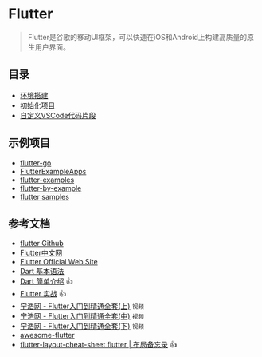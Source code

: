 # Flutter

> Flutter是谷歌的移动UI框架，可以快速在iOS和Android上构建高质量的原生用户界面。

## 目录

- [环境搭建](环境搭建/)
- [初始化项目](./initial.md)
- [自定义VSCode代码片段](./snippets.md)

## 示例项目

- [flutter-go](https://github.com/alibaba/flutter-go)
- [FlutterExampleApps](https://github.com/iampawan/FlutterExampleApps)
- [flutter-examples](https://github.com/nisrulz/flutter-examples)
- [flutter-by-example](https://github.com/mjohnsullivan/flutter-by-example)
- [flutter samples](https://github.com/flutter/samples)


## 参考文档

- [flutter Github](https://github.com/flutter/flutter)
- [Flutter中文网](https://flutterchina.club/)
- [Flutter Official Web Site](https://flutter.io/)
- [Dart 基本语法](https://github.com/Gnotes/dart)
- [Dart 简单介绍](https://book.flutterchina.club/chapter1/dart.html) 👍
- [Flutter 实战](https://book.flutterchina.club/) 👍
- [宁浩网 - Flutter入门到精通全套(上)](https://www.bilibili.com/video/av49554917) `视频`
- [宁浩网 - Flutter入门到精通全套(中)](https://www.bilibili.com/video/av49575168) `视频`
- [宁浩网 - Flutter入门到精通全套(下)](https://www.bilibili.com/video/av49575435) `视频`
- [awesome-flutter](https://github.com/Solido/awesome-flutter)
- [flutter-layout-cheat-sheet flutter | 布局备忘录](https://medium.com/flutter-community/flutter-layout-cheat-sheet-5363348d037e) 👍

